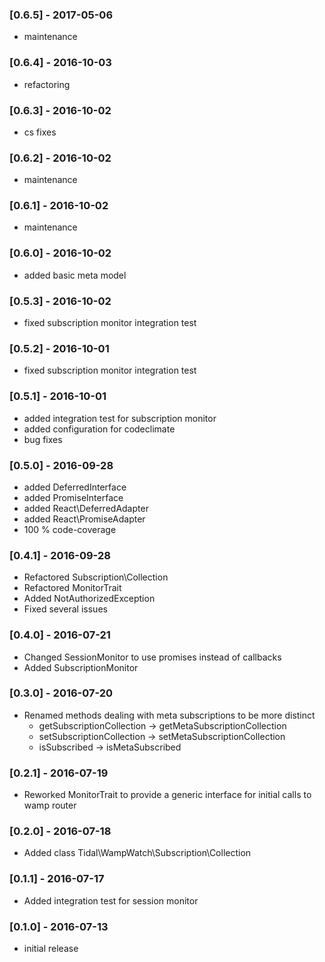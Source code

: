 
### [0.6.5] - 2017-05-06

  * maintenance
  
### [0.6.4] - 2016-10-03
               
  * refactoring
  
### [0.6.3] - 2016-10-02

  * cs fixes
  
### [0.6.2] - 2016-10-02

  * maintenance
  
### [0.6.1] - 2016-10-02

  * maintenance
  
### [0.6.0] - 2016-10-02

  * added basic meta model
  
### [0.5.3] - 2016-10-02

  * fixed subscription monitor integration test
 
### [0.5.2] - 2016-10-01

  * fixed subscription monitor integration test
   
### [0.5.1] - 2016-10-01

  * added integration test for subscription monitor
  * added configuration for codeclimate
  * bug fixes

### [0.5.0] - 2016-09-28

  * added DeferredInterface
  * added PromiseInterface
  * added React\DeferredAdapter
  * added React\PromiseAdapter
  * 100 % code-coverage
  
### [0.4.1] - 2016-09-28

  * Refactored Subscription\Collection
  * Refactored MonitorTrait
  * Added NotAuthorizedException
  * Fixed several issues
  
### [0.4.0] - 2016-07-21

  * Changed SessionMonitor to use promises instead of callbacks
  * Added SubscriptionMonitor

### [0.3.0] - 2016-07-20

  * Renamed methods dealing with meta subscriptions to be more distinct
    - getSubscriptionCollection -> getMetaSubscriptionCollection
    - setSubscriptionCollection -> setMetaSubscriptionCollection
    - isSubscribed              -> isMetaSubscribed

### [0.2.1] - 2016-07-19

  * Reworked MonitorTrait to provide a generic interface for initial calls to wamp router

### [0.2.0] - 2016-07-18

  * Added class Tidal\WampWatch\Subscription\Collection

### [0.1.1] - 2016-07-17

  * Added integration test for session monitor
  
### [0.1.0] - 2016-07-13

  * initial release  
  
